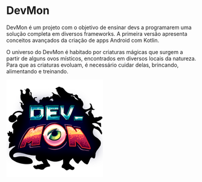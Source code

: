 # DevMon

DevMon é um projeto com o objetivo de ensinar devs a programarem uma solução completa em diversos frameworks. A primeira versão apresenta conceitos avançados da criação de apps Android com Kotlin.

O universo do DevMon é habitado por criaturas mágicas que surgem a partir de alguns ovos místicos, encontrados em diversos locais da natureza. Para que as criaturas evoluam, é necessário cuidar delas, brincando, alimentando e treinando.

![DevMon - Logo](logo.png)
